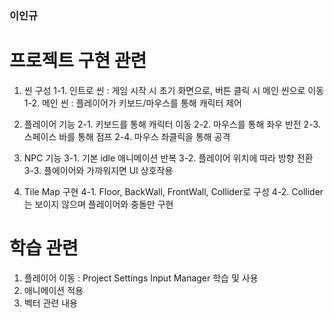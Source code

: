 ### 이인규

# 프로젝트 구현 관련

1. 씬 구성
   1-1. 인트로 씬 : 게임 시작 시 초기 화면으로, 버튼 클릭 시 메인 씬으로 이동
   1-2. 메인 씬 : 플레이어가 키보드/마우스를 통해 캐릭터 제어

2. 플레이어 기능
   2-1. 키보드를 통해 캐릭터 이동
   2-2. 마우스를 통해 좌우 반전
   2-3. 스페이스 바를 통해 점프
   2-4. 마우스 좌클릭을 통해 공격

3. NPC 기능
   3-1. 기본 idle 애니메이션 반복
   3-2. 플레이어 위치에 따라 방향 전환
   3-3. 플에이어와 가까워지면 UI 상호작용

4. Tile Map 구현
   4-1. Floor, BackWall, FrontWall, Collider로 구성
   4-2. Collider는 보이지 않으며 플레이어와 충돌만 구현

# 학습 관련

1. 플레이어 이동 : Project Settings Input Manager 학습 및 사용
2. 애니메이션 적용
3. 벡터 관련 내용
